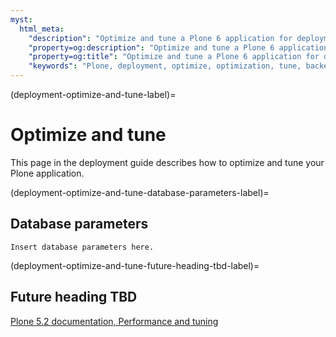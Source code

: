 ```yaml
---
myst:
  html_meta:
    "description": "Optimize and tune a Plone 6 application for deployment"
    "property=og:description": "Optimize and tune a Plone 6 application for deployment"
    "property=og:title": "Optimize and tune a Plone 6 application for deployment"
    "keywords": "Plone, deployment, optimize, optimization, tune, backend, volto, frontend, load balancer, database, maintenance"
---
```


(deployment-optimize-and-tune-label)=

# Optimize and tune

This page in the deployment guide describes how to optimize and tune your Plone application.


(deployment-optimize-and-tune-database-parameters-label)=

## Database parameters

```{todo}
Insert database parameters here.
```


(deployment-optimize-and-tune-future-heading-tbd-label)=

## Future heading TBD

[Plone 5.2 documentation, Performance and tuning](https://5.docs.plone.org/manage/deploying/performance/index.html)
